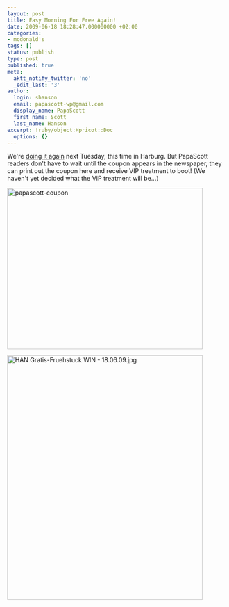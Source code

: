 ```yaml
---
layout: post
title: Easy Morning For Free Again!
date: 2009-06-18 18:28:47.000000000 +02:00
categories:
- mcdonald's
tags: []
status: publish
type: post
published: true
meta:
  aktt_notify_twitter: 'no'
  _edit_last: '3'
author:
  login: shanson
  email: papascott-wp@gmail.com
  display_name: PapaScott
  first_name: Scott
  last_name: Hanson
excerpt: !ruby/object:Hpricot::Doc
  options: {}
---
```

<p>We're <a href="http://www.papascott.de/wordpress/wp-content/uploads/2009/06/HAN-Gratis-Fr&uuml;hstuck-WIN-18.06.09.pdf" title="HAN Gratis-Fr&uuml;hstuck WIN - 18.06.09.pdf">doing it again</a> next Tuesday, this time in Harburg. But PapaScott readers don't have to wait until the coupon appears in the newspaper, they can print out the coupon here and receive VIP treatment to boot! (We haven't yet decided what the VIP treatment will be...)</p>
<p><a href="http://www.papascott.de/wordpress/wp-content/uploads/2009/06/papascott-coupon.jpg"><img src="http://www.papascott.de/wordpress/wp-content/uploads/2009/06/papascott-coupon.jpg" alt="papascott-coupon" title="papascott-coupon" width="450" height="371" class="alignnone size-full wp-image-3501" /></a></p>
<p><a href="http://www.papascott.de/wordpress/wp-content/uploads/2009/06/HAN-Gratis-Fr&uuml;hstuck-WIN-18.06.09.pdf" title="HAN Gratis-Fr&uuml;hstuck WIN - 18.06.09.pdf"><img src="http://www.papascott.de/wordpress/wp-content/uploads/2009/06/HAN-Gratis-Fruehstuck-WIN-18.06.09.jpg" alt="HAN Gratis-Fruehstuck WIN - 18.06.09.jpg" border="0" width="450" height="563" /></a></p>
